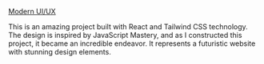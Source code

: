 [Modern UI/UX](https://modern-ui-ux-app.netlify.app/)

This is an amazing project built with React and Tailwind CSS technology. The design is inspired by JavaScript Mastery, and as I constructed this project, it became an incredible endeavor. It represents a futuristic website with stunning design elements.
